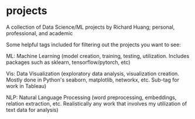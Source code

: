 # projects
A collection of Data Science/ML projects by Richard Huang; personal, professional, and academic

Some helpful tags included for filtering out the projects you want to see:

ML: Machine Learning (model creation, training, testing, utilization. Includes packages such as sklearn, tensorflow/pytorch, etc)

Vis: Data Visualization (exploratory data analysis, visualization creation. Mostly done in Python's seaborn, matplotlib, networkx, etc. Sub-tag for work in Tableau)

NLP: Natural Language Processing (word preprocessing, embeddings, relation extraction, etc. Realistically any work that involves my utilization of text data for analysis)
